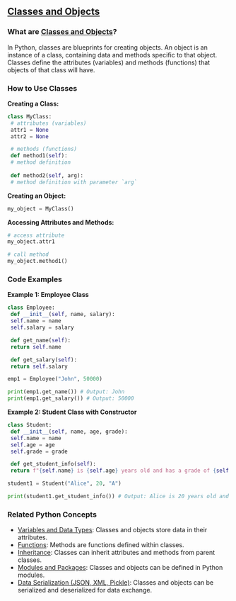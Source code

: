 ## [Classes and Objects](./../classes-and-objects/)

### What are [Classes and Objects](./../classes-and-objects/)?
In Python, classes are blueprints for creating objects. An object is an instance of a class, containing data and methods specific to that object. Classes define the attributes (variables) and methods (functions) that objects of that class will have.

### How to Use Classes
**Creating a Class:**
```python
class MyClass:
 # attributes (variables)
 attr1 = None
 attr2 = None

 # methods (functions)
 def method1(self):
 # method definition
 
 def method2(self, arg):
 # method definition with parameter `arg`
```

**Creating an Object:**
```python
my_object = MyClass()
```

**Accessing Attributes and Methods:**
```python
# access attribute
my_object.attr1

# call method
my_object.method1()
```

### Code Examples
**Example 1: Employee Class**
```python
class Employee:
 def __init__(self, name, salary):
 self.name = name
 self.salary = salary

 def get_name(self):
 return self.name

 def get_salary(self):
 return self.salary

emp1 = Employee("John", 50000)

print(emp1.get_name()) # Output: John
print(emp1.get_salary()) # Output: 50000
```

**Example 2: Student Class with Constructor**
```python
class Student:
 def __init__(self, name, age, grade):
 self.name = name
 self.age = age
 self.grade = grade

 def get_student_info(self):
 return f"{self.name} is {self.age} years old and has a grade of {self.grade}."

student1 = Student("Alice", 20, "A")

print(student1.get_student_info()) # Output: Alice is 20 years old and has a grade of A.
```

### Related Python Concepts

- [Variables and Data Types](./../variables-and-data-types/): Classes and objects store data in their attributes.
- [Functions](./../functions/): Methods are functions defined within classes.
- [Inheritance](./../inheritance/): Classes can inherit attributes and methods from parent classes.
- [Modules and Packages](./../modules-and-packages/): Classes and objects can be defined in Python modules.
- [Data Serialization (JSON, XML, Pickle)](./../data-serialization-(json,-xml,-pickle)/): Classes and objects can be serialized and deserialized for data exchange.